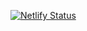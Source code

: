 [![Netlify Status](https://api.netlify.com/api/v1/badges/d07cf9d9-8012-4144-ba84-a8af40458941/deploy-status)](https://app.netlify.com/sites/willowy-dieffenbachia-fc1e15/deploys)
